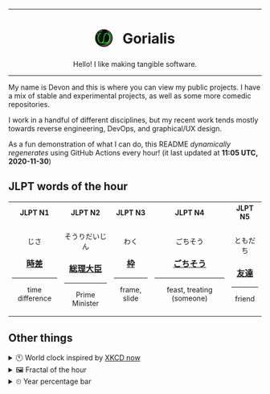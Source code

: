 ***

<h1 align="center">
<sub>
    <img src="readme/resources/avatar.png" height="36">
</sub>
&nbsp;
Gorialis
</h1>
<p align="center">
Hello! I like making tangible software.
</p>

***

My name is Devon and this is where you can view my public projects. I have a mix of stable and experimental projects, as well as some more comedic repositories.

I work in a handful of different disciplines, but my recent work tends mostly towards reverse engineering, DevOps, and graphical/UX design.

As a fun demonstration of what I can do, this README *dynamically regenerates* using GitHub Actions every hour! (it last updated at **11:05 UTC, 2020-11-30**)

<h2>JLPT words of the hour</h2>
<table>
    <tr>
        <th>JLPT N1</th>
        <th>JLPT N2</th>
        <th>JLPT N3</th>
        <th>JLPT N4</th>
        <th>JLPT N5</th>
    </tr>
    <tr>
        <td>
            <p align="center">じさ</p>
            <h3 align="center"><b><a href="https://jisho.org/search/%E6%99%82%E5%B7%AE">時差</a></b></h3>
            <hr>
            <p align="center">time difference</p>
        </td>
        <td>
            <p align="center">そうりだいじん</p>
            <h3 align="center"><b><a href="https://jisho.org/search/%E7%B7%8F%E7%90%86%E5%A4%A7%E8%87%A3">総理大臣</a></b></h3>
            <hr>
            <p align="center">Prime Minister</p>
        </td>
        <td>
            <p align="center">わく</p>
            <h3 align="center"><b><a href="https://jisho.org/search/%E6%9E%A0">枠</a></b></h3>
            <hr>
            <p align="center">frame,<wbr> slide</p>
        </td>
        <td>
            <p align="center">ごちそう</p>
            <h3 align="center"><b><a href="https://jisho.org/search/%E3%81%94%E3%81%A1%E3%81%9D%E3%81%86">ごちそう</a></b></h3>
            <hr>
            <p align="center">feast,<wbr> treating (someone)</p>
        </td>
        <td>
            <p align="center">ともだち</p>
            <h3 align="center"><b><a href="https://jisho.org/search/%E5%8F%8B%E9%81%94">友達</a></b></h3>
            <hr>
            <p align="center">friend</p>
        </td>
    </tr>
</table>

<h2>Other things</h2>
<details>
<summary>🕚  World clock inspired by <a href="https://xkcd.com/now">XKCD now</a></summary>

> <img src="generated/now.png" width="512">

</details>
<details>
<summary>&#x1f5bc; Fractal of the hour</summary>

> <img src="generated/fractal.png" width="512">

</details>
<details>
<summary>&#x23f2; Year percentage bar</summary>
<pre><code>2020 [██████████████████▁▁] 91.38%</code></pre>
</details>
